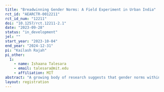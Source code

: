```yaml
---
title: "Breadwinning Gender Norms: A Field Experiment in Urban India"
rct_id: "AEARCTR-0012211"
rct_id_num: "12211"
doi: "10.1257/rct.12211-2.1"
date: "2023-09-28"
status: "in_development"
jel: ""
start_year: "2023-10-04"
end_year: "2024-12-31"
pi: "Kailash Rajah"
pi_other:
  1:
    - name: Ishaana Talesara
    - email: talesara@mit.edu
    - affiliation: MIT
abstract: "A growing body of research suggests that gender norms within the household play an important role in constraining female labor supply (Bursztyn, Fujiwara, and Pallais 2017; Folke and Rickne 2020; Bursztyn, González, and Yanagizawa-Drott 2020). One norm that has attracted particular attention is the “breadwinning” norm – the idea that in heterosexual married couples, husbands should earn more than their wives. Despite considerable work in this area, there is still ongoing debate as to whether these norms explain the high density of married women who earn slightly less than their husbands (Bertrand, Kamenica, and Pan 2015; Zinovyeva and Tverdostup 2021; Gupta 2022). Moreover, if these norms are binding, it is unclear whether they are driven by self-image or social-image concerns and how they emerge in the bargaining process. There are two major challenges to answering these questions. The first is that cleanly measuring these preferences requires exogenous variation of wages in the vicinity of the husband’s income. The second is that to identify mechanisms one needs to measure preferences at different points in the bargaining process, as well as self-image and social-image concerns. To handle these challenges, we have partnered with a large vocational training provider in India that routinely connects its trainees with real job opportunities. This unique setting allows us to build an experiment to generate experimental variation in wages of job choices. We also plan to measure women’s gender attitudes, their beliefs about their peers’ attitudes, and how their preferences change before and after bargaining with their husbands."
layout: registration
---
```



